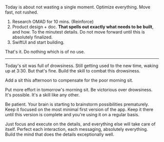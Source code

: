 Today is about not wasting a single moment. Optimize everything. Move fast, not rushed.
1. Research OMAD for 10 mins. (Reinforce)
1. Product design + doc. **That spells out exactly what needs to be built**, and how. To the minutest details. Do not move forward until this is absolutely finalized.
2. SwiftUI and start building.

That's it. Do nothing which is of no use.

---

Today's sit was full of drowsiness. Still getting used to the new time, waking up at 3:30. But that's fine. Build the skill to combat this drowsiness.

Add a sit this afternoon to compensate for the poor morning sit.

Put more effort in tomorrow's morning sit. Be victorious over drowsiness. It's possible. It's a skill like any other.

Be patient. Your brain is starting to brainstorm possibilities prematurely. Keep it focused on the most minimal first version of the app. Keep it there until this version is complete and you're using it on a regular basis.

Just focus and execute on the details, and everything else will take care of itself. Perfect each interaction, each messaging, absolutely everything. Build the mind that does the details exceptionally well.